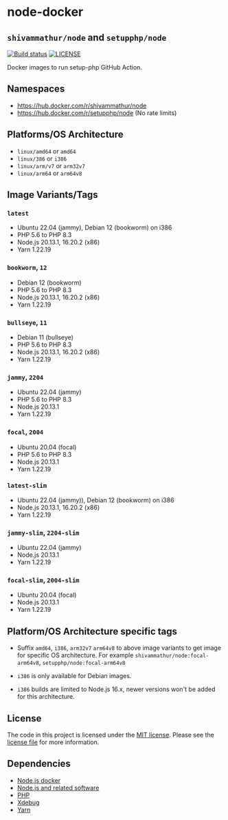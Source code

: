 # node-docker 
## `shivammathur/node` and `setupphp/node`

<a href="https://github.com/shivammathur/node-docker" title="Docker images to run setup-php GitHub Action"><img alt="Build status" src="https://github.com/shivammathur/node-docker/workflows/Build/badge.svg"></a>
<a href="https://github.com/shivammathur/node-docker/blob/main/LICENSE" title="license"><img alt="LICENSE" src="https://img.shields.io/badge/license-MIT-428f7e.svg"></a>

Docker images to run setup-php GitHub Action.

## Namespaces

- https://hub.docker.com/r/shivammathur/node
- https://hub.docker.com/r/setupphp/node (No rate limits)

## Platforms/OS Architecture

- `linux/amd64` or `amd64`
- `linux/386` or `i386`
- `linux/arm/v7` or `arm32v7`
- `linux/arm64` or `arm64v8`

## Image Variants/Tags

### `latest`

- Ubuntu 22.04 (jammy), Debian 12 (bookworm) on i386
- PHP 5.6 to PHP 8.3
- Node.js 20.13.1, 16.20.2 (x86)
- Yarn 1.22.19

### `bookworm`, `12`

- Debian 12 (bookworm)
- PHP 5.6 to PHP 8.3
- Node.js 20.13.1, 16.20.2 (x86)
- Yarn 1.22.19

### `bullseye`, `11`

- Debian 11 (bullseye)
- PHP 5.6 to PHP 8.3
- Node.js 20.13.1, 16.20.2 (x86)
- Yarn 1.22.19

### `jammy`, `2204`

- Ubuntu 22.04 (jammy)
- PHP 5.6 to PHP 8.3
- Node.js 20.13.1
- Yarn 1.22.19

### `focal`, `2004`

- Ubuntu 20.04 (focal)
- PHP 5.6 to PHP 8.3
- Node.js 20.13.1
- Yarn 1.22.19

### `latest-slim`

- Ubuntu 22.04 (jammy)), Debian 12 (bookworm) on i386
- Node.js 20.13.1, 16.20.2 (x86)
- Yarn 1.22.19

### `jammy-slim`, `2204-slim`

- Ubuntu 22.04 (jammy)
- Node.js 20.13.1
- Yarn 1.22.19

### `focal-slim`, `2004-slim`

- Ubuntu 20.04 (focal)
- Node.js 20.13.1
- Yarn 1.22.19

## Platform/OS Architecture specific tags

- Suffix `amd64`, `i386`, `arm32v7` `arm64v8` to above image variants to get image for specific OS architecture.
For example `shivammathur/node:focal-arm64v8`, `setupphp/node:focal-arm64v8`

- `i386` is only available for Debian images.
- `i386` builds are limited to Node.js 16.x, newer versions won't be added for this architecture.

## License

The code in this project is licensed under the [MIT license](http://choosealicense.com/licenses/mit/).
Please see the [license file](LICENSE) for more information.

## Dependencies
- [Node.js docker](https://github.com/nodejs/docker-node/blob/master/LICENSE)
- [Node.js and related software](https://github.com/nodejs/node/blob/master/LICENSE)
- [PHP](https://github.com/php/php-src/blob/master/LICENSE)
- [Xdebug](https://github.com/xdebug/xdebug/blob/master/LICENSE)
- [Yarn](https://github.com/yarnpkg/yarn/blob/master/LICENSE)
